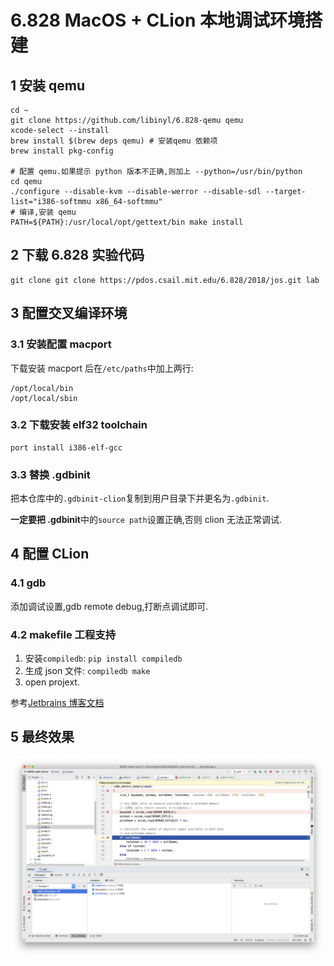 # 6.828 MacOS + CLion 本地调试环境搭建

## 1 安装 qemu

   
```
cd ~
git clone https://github.com/libinyl/6.828-qemu qemu
xcode-select --install
brew install $(brew deps qemu) # 安装qemu 依赖项
brew install pkg-config

# 配置 qemu.如果提示 python 版本不正确,则加上 --python=/usr/bin/python
cd qemu
./configure --disable-kvm --disable-werror --disable-sdl --target-list="i386-softmmu x86_64-softmmu"
# 编译,安装 qemu
PATH=${PATH}:/usr/local/opt/gettext/bin make install 
```

## 2 下载 6.828 实验代码

```
git clone git clone https://pdos.csail.mit.edu/6.828/2018/jos.git lab
```

## 3 配置交叉编译环境

### 3.1 安装配置 macport

下载安装 macport 后在`/etc/paths`中加上两行:

```
/opt/local/bin
/opt/local/sbin
```

### 3.2 下载安装 elf32 toolchain

```
port install i386-elf-gcc
```

### 3.3 替换 .gdbinit

把本仓库中的`.gdbinit-clion`复制到用户目录下并更名为`.gdbinit`.

**一定要把 .gdbinit**中的`source path`设置正确,否则 clion 无法正常调试.

## 4 配置 CLion

### 4.1 gdb

添加调试设置,gdb remote debug,打断点调试即可.

### 4.2 makefile 工程支持

1. 安装`compiledb`: `pip install compiledb`
2. 生成 json 文件: `compiledb make`
3. open projext.


参考[Jetbrains 博客文档](https://www.jetbrains.com/help/clion/managing-makefile-projects.html)

## 5 最终效果

![clion 调试环境](/images/clion-env.jpg)